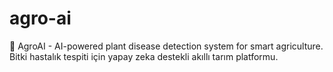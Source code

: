 # agro-ai
🌾 AgroAI - AI-powered plant disease detection system for smart agriculture. Bitki hastalık tespiti için yapay zeka destekli akıllı tarım platformu.
